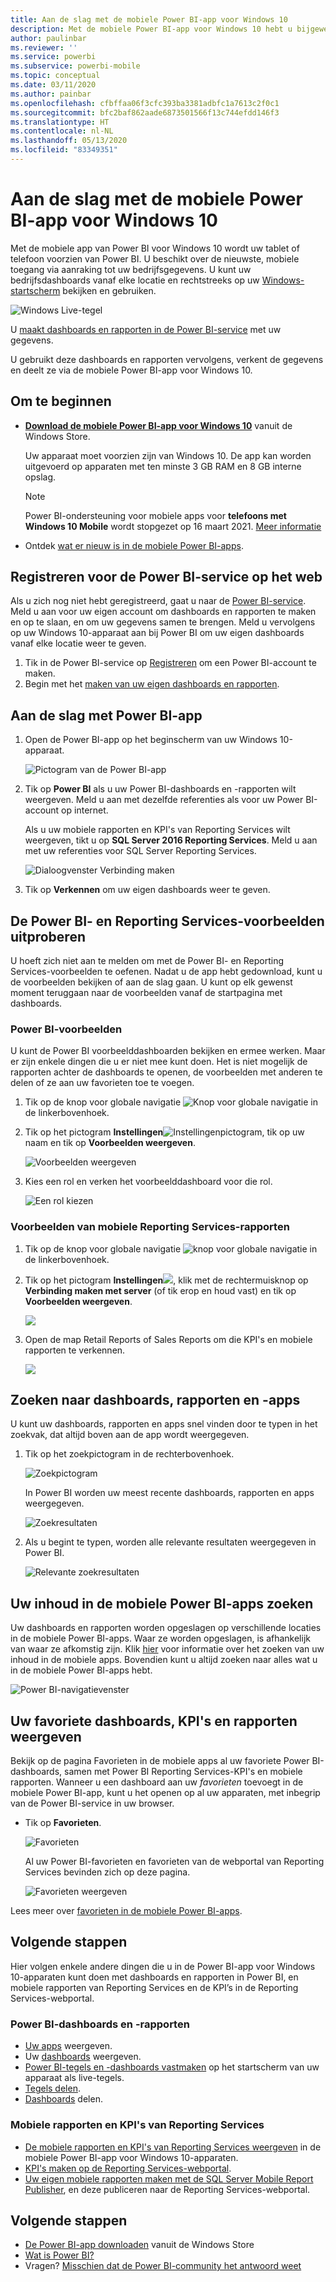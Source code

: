 ```yaml
---
title: Aan de slag met de mobiele Power BI-app voor Windows 10
description: Met de mobiele Power BI-app voor Windows 10 hebt u bijgewerkte, mobiele toegang tot uw bedrijfsgegevens via uw tablet of telefoon.
author: paulinbar
ms.reviewer: ''
ms.service: powerbi
ms.subservice: powerbi-mobile
ms.topic: conceptual
ms.date: 03/11/2020
ms.author: painbar
ms.openlocfilehash: cfbffaa06f3cfc393ba3381adbfc1a7613c2f0c1
ms.sourcegitcommit: bfc2baf862aade6873501566f13c744efdd146f3
ms.translationtype: HT
ms.contentlocale: nl-NL
ms.lasthandoff: 05/13/2020
ms.locfileid: "83349351"
---
```

# <a name="get-started-with-the-power-bi-mobile-app-for-windows-10"></a>Aan de slag met de mobiele Power BI-app voor Windows 10
Met de mobiele app van Power BI voor Windows 10 wordt uw tablet of telefoon voorzien van Power BI. U beschikt over de nieuwste, mobiele toegang via aanraking tot uw bedrijfsgegevens. U kunt uw bedrijfsdashboards vanaf elke locatie en rechtstreeks op uw [Windows-startscherm](mobile-pin-dashboard-start-screen-windows-10-phone-app.md) bekijken en gebruiken.

![Windows Live-tegel](./media/mobile-windows-10-phone-app-get-started/pbi_win10_livetile.gif)

U [maakt dashboards en rapporten in de Power BI-service](../../fundamentals/service-get-started.md) met uw gegevens. 

U gebruikt deze dashboards en rapporten vervolgens, verkent de gegevens en deelt ze via de mobiele Power BI-app voor Windows 10.

## <a name="first-things-first"></a>Om te beginnen
* [**Download de mobiele Power BI-app voor Windows 10**](https://go.microsoft.com/fwlink/?LinkID=526478) vanuit de Windows Store.
  
  Uw apparaat moet voorzien zijn van Windows 10. De app kan worden uitgevoerd op apparaten met ten minste 3 GB RAM en 8 GB interne opslag.

  >[!NOTE]
  >Power BI-ondersteuning voor mobiele apps voor **telefoons met Windows 10 Mobile** wordt stopgezet op 16 maart 2021. [Meer informatie](https://go.microsoft.com/fwlink/?linkid=2121400)
   
* Ontdek [wat er nieuw is in de mobiele Power BI-apps](mobile-whats-new-in-the-mobile-apps.md).

## <a name="sign-up-for-the-power-bi-service-on-the-web"></a>Registreren voor de Power BI-service op het web
Als u zich nog niet hebt geregistreerd, gaat u naar de [Power BI-service](https://powerbi.com/). Meld u aan voor uw eigen account om dashboards en rapporten te maken en op te slaan, en om uw gegevens samen te brengen. Meld u vervolgens op uw Windows 10-apparaat aan bij Power BI om uw eigen dashboards vanaf elke locatie weer te geven.

1. Tik in de Power BI-service op [Registreren](https://go.microsoft.com/fwlink/?LinkID=513879) om een Power BI-account te maken.
2. Begin met het [maken van uw eigen dashboards en rapporten](../../fundamentals/service-get-started.md).

## <a name="get-started-with-the-power-bi-app"></a>Aan de slag met Power BI-app
1. Open de Power BI-app op het beginscherm van uw Windows 10-apparaat.
   
   ![Pictogram van de Power BI-app](./media/mobile-windows-10-phone-app-get-started/pbi_win10ph_appiconsm.png)
2. Tik op **Power BI** als u uw Power BI-dashboards en -rapporten wilt weergeven. Meld u aan met dezelfde referenties als voor uw Power BI-account op internet. 
   
   Als u uw mobiele rapporten en KPI's van Reporting Services wilt weergeven, tikt u op **SQL Server 2016 Reporting Services**. Meld u aan met uw referenties voor SQL Server Reporting Services.
   
   ![Dialoogvenster Verbinding maken](./media/mobile-windows-10-phone-app-get-started/power-bi-windows-10-connect.png)
3. Tik op **Verkennen** om uw eigen dashboards weer te geven.

## <a name="try-the-power-bi-and-reporting-services-samples"></a>De Power BI- en Reporting Services-voorbeelden uitproberen
U hoeft zich niet aan te melden om met de Power BI- en Reporting Services-voorbeelden te oefenen. Nadat u de app hebt gedownload, kunt u de voorbeelden bekijken of aan de slag gaan. U kunt op elk gewenst moment teruggaan naar de voorbeelden vanaf de startpagina met dashboards.

### <a name="power-bi-samples"></a>Power BI-voorbeelden
U kunt de Power BI voorbeelddashboarden bekijken en ermee werken. Maar er zijn enkele dingen die u er niet mee kunt doen. Het is niet mogelijk de rapporten achter de dashboards te openen, de voorbeelden met anderen te delen of ze aan uw favorieten toe te voegen.

1. Tik op de knop voor globale navigatie ![Knop voor globale navigatie](././media/mobile-windows-10-phone-app-get-started/power-bi-windows-10-navigation-icon.png) in de linkerbovenhoek.
2. Tik op het pictogram **Instellingen**![Instellingenpictogram](./media/mobile-windows-10-phone-app-get-started/power-bi-win10-settings-icon.png), tik op uw naam en tik op **Voorbeelden weergeven**.
   
   ![Voorbeelden weergeven](./media/mobile-windows-10-phone-app-get-started/power-bi-win10-view-samples.png)
3. Kies een rol en verken het voorbeelddashboard voor die rol.  
   
   ![Een rol kiezen](./media/mobile-windows-10-phone-app-get-started/power-bi-win10-samples.png)

### <a name="reporting-services-mobile-report-samples"></a>Voorbeelden van mobiele Reporting Services-rapporten
1. Tik op de knop voor globale navigatie ![knop voor globale navigatie](././media/mobile-windows-10-phone-app-get-started/power-bi-windows-10-navigation-icon.png) in de linkerbovenhoek.
2. Tik op het pictogram **Instellingen**![](./media/mobile-windows-10-phone-app-get-started/power-bi-win10-settings-icon.png), klik met de rechtermuisknop op **Verbinding maken met server** (of tik erop en houd vast) en tik op **Voorbeelden weergeven**.
   
   ![](media/mobile-windows-10-phone-app-get-started/power-bi-win10-connect-ssrs-samples.png)
3. Open de map Retail Reports of Sales Reports om die KPI's en mobiele rapporten te verkennen.
   
   ![](media/mobile-windows-10-phone-app-get-started/power-bi-win10-ssrs-sample-kpis.png)

## <a name="search-for-dashboards-reports-and-apps"></a>Zoeken naar dashboards, rapporten en -apps
U kunt uw dashboards, rapporten en apps snel vinden door te typen in het zoekvak, dat altijd boven aan de app wordt weergegeven.

1. Tik op het zoekpictogram in de rechterbovenhoek.
   
   ![Zoekpictogram](./media/mobile-windows-10-phone-app-get-started/pbi_win10ph_searchbarbrdr.png)
   
   In Power BI worden uw meest recente dashboards, rapporten en apps weergegeven.
   
   ![Zoekresultaten](./media/mobile-windows-10-phone-app-get-started/pbi_win10_searchrecent.png)
2. Als u begint te typen, worden alle relevante resultaten weergegeven in Power BI.
   
   ![Relevante zoekresultaten](./media/mobile-windows-10-phone-app-get-started/pbi_win10_search_m.png)

## <a name="find-your-content-in-the-power-bi-mobile-apps"></a>Uw inhoud in de mobiele Power BI-apps zoeken
Uw dashboards en rapporten worden opgeslagen op verschillende locaties in de mobiele Power BI-apps. Waar ze worden opgeslagen, is afhankelijk van waar ze afkomstig zijn. Klik [hier](mobile-apps-quickstart-view-dashboard-report.md) voor informatie over het zoeken van uw inhoud in de mobiele apps. Bovendien kunt u altijd zoeken naar alles wat u in de mobiele Power BI-apps hebt. 

![Power BI-navigatievenster](./media/mobile-windows-10-phone-app-get-started/power-bi-win10-left-nav.png)

## <a name="view-your-favorite-dashboards-kpis-and-reports"></a>Uw favoriete dashboards, KPI's en rapporten weergeven
Bekijk op de pagina Favorieten in de mobiele apps al uw favoriete Power BI-dashboards, samen met Power BI Reporting Services-KPI's en mobiele rapporten. Wanneer u een dashboard aan uw *favorieten* toevoegt in de mobiele Power BI-app, kunt u het openen op al uw apparaten, met inbegrip van de Power BI-service in uw browser. 

* Tik op **Favorieten**.
  
   ![Favorieten](./media/mobile-windows-10-phone-app-get-started/power-bi-win10-favorite-menu.png)
  
   Al uw Power BI-favorieten en favorieten van de webportal van Reporting Services bevinden zich op deze pagina.
  
   ![Favorieten weergeven](./media/mobile-windows-10-phone-app-get-started/power-bi-win10-favorites.png)

Lees meer over [favorieten in de mobiele Power BI-apps](mobile-apps-favorites.md).

## <a name="next-steps"></a>Volgende stappen
Hier volgen enkele andere dingen die u in de Power BI-app voor Windows 10-apparaten kunt doen met dashboards en rapporten in Power BI, en mobiele rapporten van Reporting Services en de KPI’s in de Reporting Services-webportal.

### <a name="power-bi-dashboards-and-reports"></a>Power BI-dashboards en -rapporten
* [Uw apps](../../collaborate-share/service-create-distribute-apps.md) weergeven.
* Uw [dashboards](mobile-apps-view-dashboard.md) weergeven.
* [Power BI-tegels en -dashboards vastmaken](mobile-pin-dashboard-start-screen-windows-10-phone-app.md) op het startscherm van uw apparaat als live-tegels.
* [Tegels delen](mobile-windows-10-phone-app-get-started.md).
* [Dashboards](mobile-share-dashboard-from-the-mobile-apps.md) delen.

### <a name="reporting-services-mobile-reports-and-kpis"></a>Mobiele rapporten en KPI's van Reporting Services
* [De mobiele rapporten en KPI's van Reporting Services weergeven](mobile-app-windows-10-ssrs-kpis-mobile-reports.md) in de mobiele Power BI-app voor Windows 10-apparaten.
* [KPI's maken op de Reporting Services-webportal](https://msdn.microsoft.com/library/mt683632.aspx).
* [Uw eigen mobiele rapporten maken met de SQL Server Mobile Report Publisher](https://msdn.microsoft.com/library/mt652547.aspx), en deze publiceren naar de Reporting Services-webportal.

## <a name="next-steps"></a>Volgende stappen
* [De Power BI-app downloaden](https://go.microsoft.com/fwlink/?LinkID=526478) vanuit de Windows Store  
* [Wat is Power BI?](../../fundamentals/power-bi-overview.md)
* Vragen? [Misschien dat de Power BI-community het antwoord weet](https://community.powerbi.com/)
